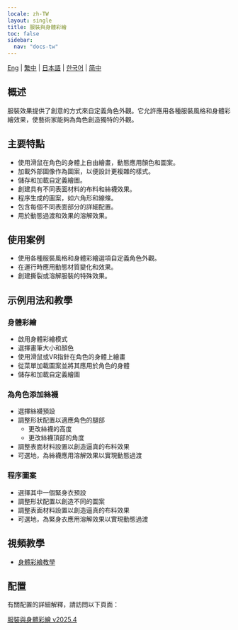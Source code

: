 ```yaml
---
locale: zh-TW
layout: single
title: 服裝與身體彩繪
toc: false
sidebar:
  nav: "docs-tw"
---
```

[Eng](/dancexr/features/outfit.md) | [繁中](/tw/dancexr/features/outfit.md) | [日本語](/jp/dancexr/features/outfit.md) | [한국어](/kr/dancexr/features/outfit.md) | [简中](/zh/dancexr/features/outfit.md)

## 概述
服裝效果提供了創意的方式來自定義角色外觀。它允許應用各種服裝風格和身體彩繪效果，使藝術家能夠為角色創造獨特的外觀。

## 主要特點
- 使用滑鼠在角色的身體上自由繪畫，動態應用顏色和圖案。
- 加載外部圖像作為圖案，以便設計更複雜的樣式。
- 儲存和加載自定義繪圖。
- 創建具有不同表面材料的布料和絲襪效果。
- 程序生成的圖案，如六角形和線條。
- 包含每個不同表面部分的詳細配置。
- 用於動態過渡和效果的溶解效果。

## 使用案例
- 使用各種服裝風格和身體彩繪選項自定義角色外觀。
- 在運行時應用動態材質變化和效果。
- 創建撕裂或溶解服裝的特殊效果。

## 示例用法和教學

### 身體彩繪
- 啟用身體彩繪模式
- 選擇畫筆大小和顏色
- 使用滑鼠或VR指針在角色的身體上繪畫
- 從菜單加載圖案並將其應用於角色的身體
- 儲存和加載自定義繪圖

### 為角色添加絲襪
- 選擇絲襪預設
- 調整形狀配置以適應角色的腿部
    - 更改絲襪的高度
    - 更改絲襪頂部的角度
- 調整表面材料設置以創造逼真的布料效果
- 可選地，為絲襪應用溶解效果以實現動態過渡

### 程序圖案
- 選擇其中一個緊身衣預設
- 調整形狀配置以創造不同的圖案
- 調整表面材料設置以創造逼真的布料效果
- 可選地，為緊身衣應用溶解效果以實現動態過渡

## 視頻教學
- [身體彩繪教學](https://www.youtube.com/watch?v=chHk9--cUYE)

## 配置

有關配置的詳細解釋，請訪問以下頁面：

[服裝與身體彩繪 v2025.4](/dancexr/menu/2025.4/actor/outfit)